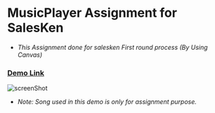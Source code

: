 # MusicPlayer Assignment for SalesKen 

* *This Assignment done for salesken First round process (By Using Canvas)*

### <a href="https://rushikesh2503.github.io/musicPlayer/">Demo Link</a>
 
 ![screenShot](https://user-images.githubusercontent.com/82999542/143470611-9712ab29-3c62-4963-8ffa-b9666fc29cf8.png)

 

* *Note: Song used in this demo is only for assignment purpose.*
